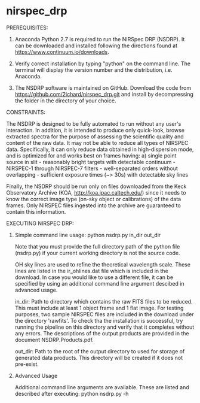 # nirspec_drp
PREREQUISITES:

1)    Anaconda Python 2.7 is required to run the NIRSpec DRP (NSDRP). It can be downloaded and installed following the directions found at https://www.continuum.io/downloads.

2)    Verify correct installation by typing "python" on the command line. The terminal will display the version number and the distribution, i.e. Anaconda.

3)    The NSDRP software is maintained on GitHub. Download the code from https://github.com/2ichard/nirspec_drp.git and install by decompressing the folder in the directory of your choice.

CONSTRAINTS:

The NSDRP is designed to be fully automated to run without any user's interaction. In
addition, it is intended to produce only quick-look, browse extracted spectra for the 
purpose of assessing the scientific quality and content of the raw data. It may not be able
to reduce all types of NIRSPEC data. Specifically, it can only reduce data obtained in
high-dispersion mode, and is optimized for and works best on frames having:
	a) single point source in slit
	- reasonably bright targets with detectable continuum 
	- NIRSPEC-1 through NIRSPEC-7 filters
	- well-separated orders without overlapping
	- sufficient exposure times (~> 30s) with detectable sky lines
	
Finally, the NSDRP should be run only on files downloaded from the Keck Observatory Archive (KOA, http://koa.ipac.caltech.edu/) since it needs to know the correct image type (on-sky object or calibrations) of the data frames. Only NIRSPEC files ingested into the archive are guaranteed to contain this information.

EXECUTING NIRSPEC DRP:

1)    Simple command line usage: python nsdrp.py in_dir out_dir

      Note that you must provide the full directory path of the python file (nsdrp.py) if your current working directory is not the 	      source code.  
      
      OH sky lines are used to refine the theoretical wavelength scale. These lines are listed in the ir_ohlines.dat file which is included in the download. In case you would like to use a different file, it can be specified by using an additional command         line argument descibed in advanced usage.  

      in_dir: Path to directory which contains the raw FITS files to be reduced. This must include at least 1 object frame and 1 flat image. For testing purposes, two sample NIRSPEC files are included in the download under the directory 'rawfits'. To check 	tha the installation is successful, try running the pipeline on this directory and verify that it completes without any errors. The descriptions of the output products are provided in the document NSDRP.Products.pdf.

      out_dir: Path to the root of the output directory to used for storage of generated data products. This directory will be created if it does not pre-exist. 

2)    Advanced Usage
    
      Additional command line arguments are available. These are listed and described after executing: python nsdrp.py -h

